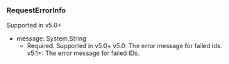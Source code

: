 ### RequestErrorInfo
Supported in v5.0+

- message: System.String
  - Required. Supported in v5.0+
  v5.0: The error message for failed ids.
  v5.1+: The error message for failed IDs.
